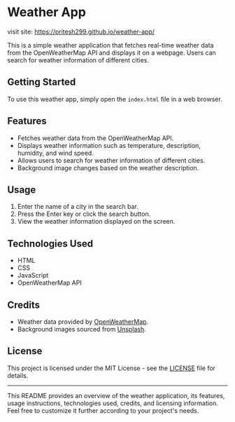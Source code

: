 # Weather App

visit site: https://pritesh299.github.io/weather-app/

This is a simple weather application that fetches real-time weather data from the OpenWeatherMap API and displays it on a webpage. Users can search for weather information of different cities.

## Getting Started

To use this weather app, simply open the `index.html` file in a web browser.

## Features

- Fetches weather data from the OpenWeatherMap API.
- Displays weather information such as temperature, description, humidity, and wind speed.
- Allows users to search for weather information of different cities.
- Background image changes based on the weather description.

## Usage

1. Enter the name of a city in the search bar.
2. Press the Enter key or click the search button.
3. View the weather information displayed on the screen.

## Technologies Used

- HTML
- CSS
- JavaScript
- OpenWeatherMap API

## Credits

- Weather data provided by [OpenWeatherMap](https://openweathermap.org/).
- Background images sourced from [Unsplash](https://unsplash.com/).

## License

This project is licensed under the MIT License - see the [LICENSE](LICENSE) file for details.

--- 

This README provides an overview of the weather application, its features, usage instructions, technologies used, credits, and licensing information. Feel free to customize it further according to your project's needs.

